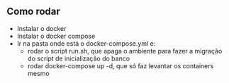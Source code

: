 ## Como rodar

- Instalar o docker
- Instalar o docker compose
- Ir na pasta onde está o docker-compose.yml e:
	- rodar o script run.sh, que apaga o ambiente para fazer a migração do script de inicialização do banco
	- rodar docker-compose up -d, que só faz levantar os containers mesmo
